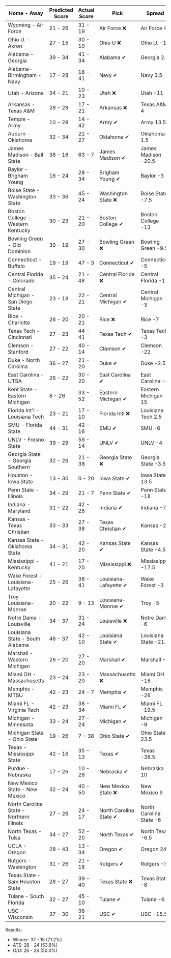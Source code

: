 Home - Away | Predicted Score | Actual Score | Pick | Spread | ATS Pick | O/U | O/U Pick
--- | --- | --- | --- | --- | --- | --- | ---
Wyoming - Air Force | 21 - 26 | 31 - 19 | Air Force ❌ | Air Force 4 | Air Force ❌ | 34 | Over ✔
Ohio U. - Akron | 27 - 15 | 30 - 10 | Ohio U ❌ | Ohio U. -12 | Akron ❌ | 46 | Under ✔
Alabama - Georgia | 39 - 34 | 41 - 34 | Alabama ✔ | Georgia 2.5 | Alabama ✔ | 48.5 | Over ✔
Alabama-Birmingham - Navy | 17 - 28 | 18 - 41 | Navy ✔ | Navy 3.5 | Navy ✔ | 58 | Under ❌
Utah - Arizona | 34 - 21 | 10 - 23 | Utah ❌ | Utah -11 | Utah ❌ | 49 | Over ❌
Arkansas - Texas A&M | 28 - 28 | 17 - 21 | Arkansas ❌ | Texas A&M 4 | Arkansas ❌ | 52.5 | Over ❌
Temple - Army | 10 - 28 | 14 - 42 | Army ✔ | Army 13.5 | Army ✔ | 45.5 | Under ❌
Auburn - Oklahoma | 32 - 34 | 21 - 27 | Oklahoma ✔ | Oklahoma 1.5 | Oklahoma ✔ | 45 | Over ✔
James Madison - Ball State | 38 - 16 | 63 - 7 | James Madison ✔ | James Madison -20.5 | James Madison ✔ | 57.5 | Under ❌
Baylor - Brigham Young | 16 - 24 | 28 - 34 | Brigham Young ✔ | Baylor -3 | Brigham Young ✔ | 45.5 | Under ❌
Boise State - Washington State | 33 - 36 | 45 - 24 | Washington State ❌ | Boise State -7.5 | Washington State ❌ | 65 | Over ✔
Boston College - Western Kentucky | 30 - 23 | 21 - 20 | Boston College ✔ | Boston College -13 | Western Kentucky ✔ | 54.5 | Under ✔
Bowling Green - Old Dominion | 30 - 19 | 27 - 30 | Bowling Green ❌ | Bowling Green -9.5 | Bowling Green ❌ | 51.5 | Under ❌
Connecticut - Buffalo | 19 - 19 | 47 - 3 | Connecticut ✔ | Connecticut -5 | Buffalo ❌ | 44.5 | Under ❌
Central Florida - Colorado | 35 - 24 | 21 - 48 | Central Florida ❌ | Central Florida -15 | Colorado ✔ | 63 | Under ❌
Central Michigan - San Diego State | 23 - 19 | 22 - 21 | Central Michigan ✔ | Central Michigan -3 | Central Michigan ❌ | 53.5 | Under ✔
Rice - Charlotte | 26 - 20 | 20 - 21 | Rice ❌ | Rice -7 | Charlotte ✔ | 47 | Under ✔
Texas Tech - Cincinnati | 27 - 23 | 44 - 41 | Texas Tech ✔ | Texas Tech -3 | Texas Tech ❌ | 58.5 | Under ❌
Clemson - Stanford | 27 - 22 | 40 - 14 | Clemson ✔ | Clemson -22 | Stanford ❌ | 58 | Under ✔
Duke - North Carolina | 36 - 27 | 21 - 20 | Duke ✔ | Duke -2.5 | Duke ❌ | 56 | Over ❌
East Carolina - UTSA | 26 - 22 | 30 - 20 | East Carolina ✔ | East Carolina -4 | UTSA ❌ | 56.5 | Under ✔
Kent State - Eastern Michigan | 8 - 26 | 33 - 52 | Eastern Michigan ✔ | Eastern Michigan 15 | Eastern Michigan ✔ | 47 | Under ❌
Florida Int'l - Louisiana Tech | 23 - 21 | 17 - 10 | Florida Intl ❌ | Louisiana Tech 2.5 | Florida Int'l ✔ | 51.5 | Under ✔
SMU - Florida State | 44 - 31 | 42 - 16 | SMU ✔ | SMU -6 | SMU ✔ | 48 | Over ✔
UNLV - Fresno State | 39 - 29 | 59 - 14 | UNLV ✔ | UNLV -4 | UNLV ✔ | 50 | Over ✔
Georgia State - Georgia Southern | 32 - 26 | 21 - 38 | Georgia State ❌ | Georgia State -3.5 | Georgia State ❌ | 58.5 | Under ❌
Houston - Iowa State | 13 - 30 | 0 - 20 | Iowa State ✔ | Iowa State 13.5 | Iowa State ✔ | 42.5 | Over ❌
Penn State - Illinois | 34 - 29 | 21 - 7 | Penn State ✔ | Penn State -18 | Illinois ✔ | 48 | Over ❌
Indiana - Maryland | 31 - 22 | 42 - 28 | Indiana ✔ | Indiana -7 | Indiana ✔ | 54.5 | Under ❌
Kansas - Texas Christian | 33 - 33 | 27 - 38 | Texas Christian ✔ | Kansas -2 | Texas Christian ✔ | 59.5 | Over ✔
Kansas State - Oklahoma State | 34 - 31 | 42 - 20 | Kansas State ✔ | Kansas State -4.5 | Oklahoma State ❌ | 55 | Over ✔
Mississippi - Kentucky | 41 - 21 | 17 - 20 | Mississippi ❌ | Mississippi -17.5 | Mississippi ❌ | 53 | Over ❌
Wake Forest - Louisiana-Lafayette | 25 - 26 | 38 - 41 | Louisiana-Lafayette ✔ | Wake Forest -3 | Louisiana-Lafayette ✔ | 60.5 | Under ❌
Troy - Louisiana-Monroe | 20 - 22 | 9 - 13 | Louisiana-Monroe ✔ | Troy -5 | Louisiana-Monroe ✔ | 45.5 | Under ✔
Notre Dame - Louisville | 34 - 37 | 31 - 24 | Louisville ❌ | Notre Dame -6 | Louisville ❌ | 46.5 | Over ✔
Louisiana State - South Alabama | 46 - 37 | 42 - 10 | Louisiana State ✔ | Louisiana State -21.5 | South Alabama ❌ | 65 | Over ❌
Marshall - Western Michigan | 26 - 20 | 27 - 20 | Marshall ✔ | Marshall -4 | Marshall ✔ | 54 | Under ✔
Miami OH - Massachusetts | 23 - 24 | 23 - 20 | Massachusetts ❌ | Miami OH -18 | Massachusetts ✔ | 46.5 | Over ❌
Memphis - MTSU | 42 - 23 | 24 - 7 | Memphis ✔ | Memphis -26 | MTSU ✔ | 61.5 | Over ❌
Miami FL - Virginia Tech | 42 - 23 | 38 - 34 | Miami FL ✔ | Miami FL -19.5 | Virginia Tech ✔ | 54.5 | Over ✔
Michigan - Minnesota | 33 - 24 | 27 - 24 | Michigan ✔ | Michigan -9 | Minnesota ✔ | 36.5 | Over ✔
Michigan State - Ohio State | 19 - 26 | 7 - 38 | Ohio State ✔ | Ohio State 23.5 | Michigan State ❌ | 47.5 | Under ✔
Texas - Mississippi State | 42 - 16 | 35 - 13 | Texas ✔ | Texas -38.5 | Mississippi State ✔ | 62.5 | Under ✔
Purdue - Nebraska | 17 - 26 | 10 - 28 | Nebraska ✔ | Nebraska 10 | Purdue ❌ | 48.5 | Under ✔
New Mexico State - New Mexico | 32 - 24 | 40 - 50 | New Mexico State ❌ | New Mexico 9 | New Mexico State ❌ | 55 | Over ✔
North Carolina State - Northern Illinois | 27 - 26 | 24 - 17 | North Carolina State ✔ | North Carolina State -6 | Northern Illinois ❌ | 47 | Over ❌
North Texas - Tulsa | 34 - 27 | 52 - 20 | North Texas ✔ | North Texas -6.5 | North Texas ✔ | 68.5 | Under ❌
UCLA - Oregon | 28 - 43 | 13 - 34 | Oregon ✔ | Oregon 24 | UCLA ✔ | 55 | Over ❌
Rutgers - Washington | 31 - 26 | 21 - 18 | Rutgers ✔ | Rutgers -3 | Rutgers ❌ | 44.5 | Over ❌
Texas State - Sam Houston State | 28 - 27 | 39 - 40 | Texas State ❌ | Texas State -8 | Sam Houston State ✔ | 55.5 | Under ❌
Tulane - South Florida | 32 - 27 | 45 - 10 | Tulane ✔ | Tulane -6 | South Florida ❌ | 64.5 | Under ✔
USC - Wisconsin | 37 - 30 | 38 - 21 | USC ✔ | USC -15.5 | Wisconsin ❌ | 51 | Over ✔


Results:
* Winner: 37 - 15 (71.2%)
* ATS: 28 - 24 (53.8%)
* O/U: 26 - 26 (50.0%)
